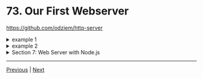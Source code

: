 # 73. Our First Webserver

https://github.com/odziem/http-server

<details>
  <summary> example 1</summary>

  - `index.js`
  ```
const http = require('http');

PORT = 3000;

const server = http.createServer((req, res) => {
    
    res.writeHead(200, {
        'Content-Type': 'text/plain',
    });
    res.end('Hello! Sir Isaac Newton is your freind!'); 

});

server.listen(PORT, () => {
    console.log(`Listening on port ${PORT}...`)
});
  ```
  ---

  -   run `node index.js`

  ```
  Listening on port 3000...
  ```

 ---

 -  on webroswer goto `http://localhost:3000/

 <p align="center" >
    <img src="../imags/73_Our-First-Webserver.png" width="80%" >
</p>

</details>
<details>
  <summary> example 2</summary>

  - `index.js`
  ```
const http = require('http');

PORT = 3000;

const server = http.createServer((req, res) => {

    res.writeHead(200, {
        'Content-Type': 'application/json',
    });

    res.end(JSON.stringify({
            id: 1,
            name: 'Sir Isaac Newton'
        }));

});

server.listen(PORT, () => {
    console.log(`Listening on port ${PORT}...`)
});
  ```
  ---

  -   run `node index.js`

  ```
  Listening on port 3000...
  ```

 ---

 -  on webroswer goto `http://localhost:3000/

 <p align="center" >
    <img src="../imags/73_Our-First-Webserver_1.png" width="80%" >
</p>

</details>

<details>
  <summary> Section 7: Web Server with Node.js </summary>

  - [Codebase: http-server](../src/7_http-server/)

</details>

---

[Previous](./72_HTTP-Responses.md) | [Next]()